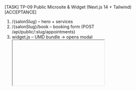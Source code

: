 [TASK] TP-09 Public Microsite & Widget (Next.js 14 + Tailwind)
[ACCEPTANCE]
1. /{salonSlug} – hero + services
2. /{salonSlug}/book – booking form (POST /api/public/:slug/appointments)
3. widget.js – UMD bundle → opens modal <iframe>
4. PL/RU/UA/EN via next-intl
